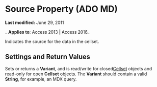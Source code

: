 
# Source Property (ADO MD)

 **Last modified:** June 29, 2011

 _ **Applies to:** Access 2013 | Access 2016_



Indicates the source for the data in the cellset.

## Settings and Return Values

Sets or returns a  **Variant**, and is read/write for closed[Cellset](28d4b3b9-f907-9ec0-00e1-9666c887cdf0.md) objects and read-only for open **Cellset** objects. The **Variant** should contain a valid **String**, for example, an MDX query.

